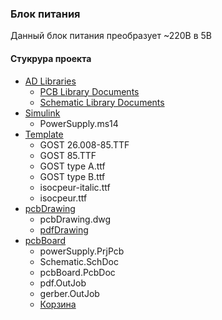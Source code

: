 ### Блок питания
Данный блок питания преобразует ~220В в 5В
#### Стукрура проекта
- [AD Libraries](AD%20Libraries)
    - [PCB Library Documents](AD%20Libraries/PCB%20Library%20Documents)
    - [Schematic Library Documents](AD%20Libraries/Schematic%20Library%20Documents)
- [Simulink](Simulink)
    - PowerSupply.ms14
- [Template](Template)
    - GOST 26.008-85.TTF
    - GOST 85.TTF
    - GOST type A.ttf
    - GOST type B.ttf
    - isocpeur-italic.ttf
    - isocpeur.ttf
- [pcbDrawing](pcbDrawing)
    - pcbDrawing.dwg
    - [pdfDrawing](pcbDrawing/pdfDrawing)
- [pcbBoard](pcbBoard)
    - powerSupply.PrjPcb
    - Schematic.SchDoc
    - pcbBoard.PcbDoc
    - pdf.OutJob
    - gerber.OutJob
    - [Корзина](pcbBoard/Корзина.pdf)
